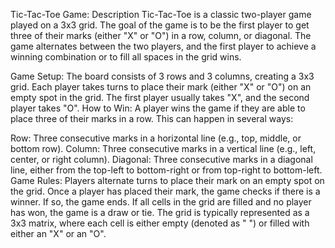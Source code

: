 Tic-Tac-Toe Game: Description
Tic-Tac-Toe is a classic two-player game played on a 3x3 grid. The goal of the game is to be the first player to get three of their marks (either "X" or "O") in a row, column, or diagonal. The game alternates between the two players, and the first player to achieve a winning combination or to fill all spaces in the grid wins.

Game Setup:
The board consists of 3 rows and 3 columns, creating a 3x3 grid.
Each player takes turns to place their mark (either "X" or "O") on an empty spot in the grid.
The first player usually takes "X", and the second player takes "O".
How to Win:
A player wins the game if they are able to place three of their marks in a row. This can happen in several ways:

Row: Three consecutive marks in a horizontal line (e.g., top, middle, or bottom row).
Column: Three consecutive marks in a vertical line (e.g., left, center, or right column).
Diagonal: Three consecutive marks in a diagonal line, either from the top-left to bottom-right or from top-right to bottom-left.
Game Rules:
Players alternate turns to place their mark on an empty spot on the grid.
Once a player has placed their mark, the game checks if there is a winner. If so, the game ends.
If all cells in the grid are filled and no player has won, the game is a draw or tie.
The grid is typically represented as a 3x3 matrix, where each cell is either empty (denoted as " ") or filled with either an "X" or an "O".
